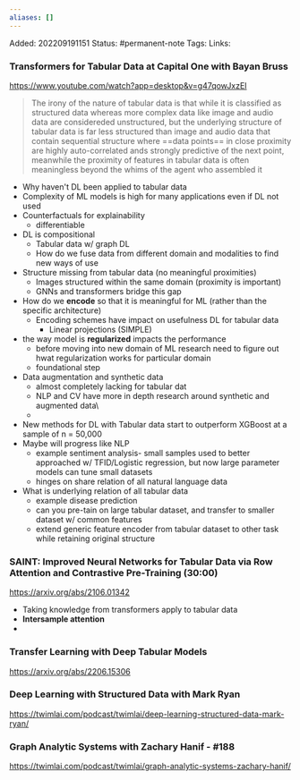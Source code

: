 ```yaml
---
aliases: []
---
```

Added: 202209191151
Status: #permanent-note 
Tags:
Links: 
### Transformers for Tabular Data at Capital One with Bayan Bruss
https://www.youtube.com/watch?app=desktop&v=g47qowJxzEI

>The irony of the nature of tabular data is that while it is classified as structured data whereas more complex data like image and audio data are considereded unstructured, but the underlying structure of tabular data is far less structured than image and audio data that contain sequential structure where ==data points== in close proximity are highly auto-correlated ands strongly predictive of the next point, meanwhile the proximity of features in tabular data is often meaningless beyond the whims of the agent who assembled it
- Why haven't DL been applied to tabular data
- Complexity of ML models is high for many applications even if DL not used
- Counterfactuals for explainability
	- differentiable
- DL is compositional
	- Tabular data w/ graph DL
	- How do we fuse data from different domain and modalities to find new ways of use
- Structure missing from tabular data (no meaningful proximities)
	- Images structured within the same domain (proximity is important)
	- GNNs and transformers bridge this gap
- How do we **encode** so that it is meaningful for ML (rather than the specific architecture)
	- Encoding schemes have impact on usefulness DL for tabular data
		- Linear projections (SIMPLE)
- the way model is **regularized** impacts the performance 
	- before moving into new domain of ML research need to figure out hwat regularization works for particular domain
	- foundational step
- Data augmentation and synthetic data
	- almost completely lacking for tabular dat
	- NLP and CV have more in depth research around synthetic and augmented data\
	-
- New methods for DL with Tabular data start to outperform XGBoost at a sample of n = 50,000 
- Maybe will progress like NLP
	- example sentiment analysis- small samples used to better approached w/ TFID/Logistic regression, but now large parameter models can tune small datasets
	- hinges on share relation of all natural language data
- What is underlying relation of all tabular data
	- example disease prediction
	- can you pre-tain on large tabular dataset, and transfer to smaller dataset w/ common features
	- extend generic feature encoder from tabular dataset to other task while retaining original structure
### SAINT: Improved Neural Networks for Tabular Data via Row Attention and Contrastive Pre-Training (30:00)
https://arxiv.org/abs/2106.01342
- Taking knowledge from transformers apply to tabular data
- **Intersample attention**
- 

### Transfer Learning with Deep Tabular Models
https://arxiv.org/abs/2206.15306

### Deep Learning with Structured Data with Mark Ryan
https://twimlai.com/podcast/twimlai/deep-learning-structured-data-mark-ryan/

### Graph Analytic Systems with Zachary Hanif - #188
https://twimlai.com/podcast/twimlai/graph-analytic-systems-zachary-hanif/